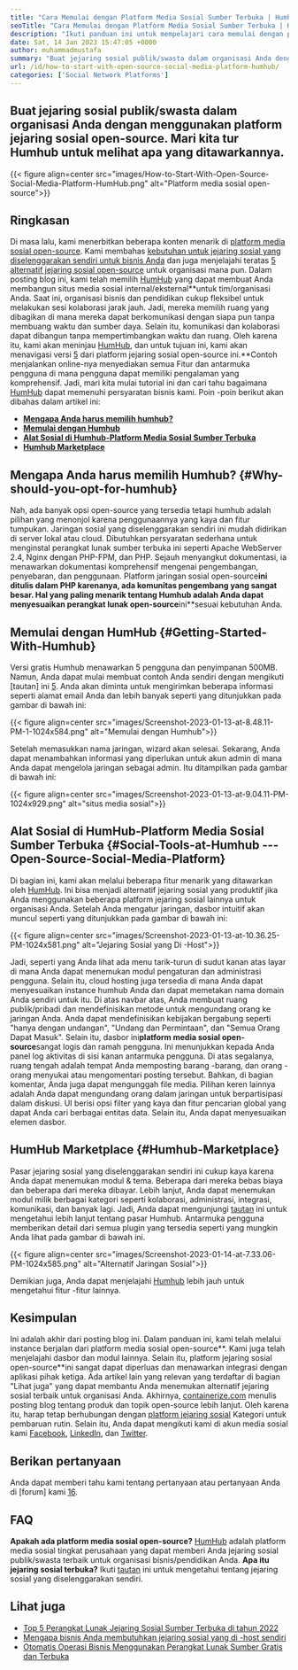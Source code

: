 ```yaml
---
title: "Cara Memulai dengan Platform Media Sosial Sumber Terbuka | Humhub" 
seoTitle: "Cara Memulai dengan Platform Media Sosial Sumber Terbuka | Humhub" 
description: "Ikuti panduan ini untuk mempelajari cara memulai dengan platform media sosial open-source. Menawarkan dasbor yang kaya bersama dengan banyak fitur tingkat perusahaan." 
date: Sat, 14 Jan 2023 15:47:05 +0000
author: muhammadmustafa
summary: "Buat jejaring sosial publik/swasta dalam organisasi Anda dengan menggunakan platform jejaring sosial open-source. Mari Tur Humhub untuk melihat apa yang ditawarkannya." 
url: /id/how-to-start-with-open-source-social-media-platform-humhub/
categories: ['Social Network Platforms']
---
```


## Buat jejaring sosial publik/swasta dalam organisasi Anda dengan menggunakan platform jejaring sosial open-source. Mari kita tur Humhub untuk melihat apa yang ditawarkannya.

{{< figure align=center src="images/How-to-Start-With-Open-Source-Social-Media-Platform-HumHub.png" alt="Platform media sosial open-source">}}


## Ringkasan
Di masa lalu, kami menerbitkan beberapa konten menarik di [platform media sosial open-source][1]. Kami membahas [kebutuhan untuk jejaring sosial yang diselenggarakan sendiri untuk bisnis Anda][2] dan juga menjelajahi teratas [5 alternatif jejaring sosial open-source][3] untuk organisasi mana pun. Dalam posting blog ini, kami telah memilih [HumHub][4] yang dapat membuat Anda membangun situs media sosial internal/eksternal**untuk tim/organisasi Anda. Saat ini, organisasi bisnis dan pendidikan cukup fleksibel untuk melakukan sesi kolaborasi jarak jauh. Jadi, mereka memilih ruang yang dibagikan di mana mereka dapat berkomunikasi dengan siapa pun tanpa membuang waktu dan sumber daya. Selain itu, komunikasi dan kolaborasi dapat dibangun tanpa mempertimbangkan waktu dan ruang.
Oleh karena itu, kami akan meninjau [HumHub][4], dan untuk tujuan ini, kami akan menavigasi versi [5][5] dari platform jejaring sosial open-source ini.**Contoh menjalankan online-nya menyediakan semua Fitur dan antarmuka pengguna di mana pengguna dapat memiliki pengalaman yang komprehensif. Jadi, mari kita mulai tutorial ini dan cari tahu bagaimana [HumHub][4] dapat memenuhi persyaratan bisnis kami.
Poin -poin berikut akan dibahas dalam artikel ini:
* **[Mengapa Anda harus memilih humhub?][6]**
* **[Memulai dengan Humhub][7]**
* **[Alat Sosial di Humhub-Platform Media Sosial Sumber Terbuka][8]**
* **[Humhub Marketplace][9]**

## Mengapa Anda harus memilih Humhub?   {#Why-should-you-opt-for-humhub}
Nah, ada banyak opsi open-source yang tersedia tetapi humhub adalah pilihan yang menonjol karena penggunaannya yang kaya dan fitur tumpukan. Jaringan sosial yang diselenggarakan sendiri ini mudah didirikan di server lokal atau cloud. Dibutuhkan persyaratan sederhana untuk menginstal perangkat lunak sumber terbuka ini seperti Apache WebServer 2.4, Nginx dengan PHP-FPM, dan PHP. Sejauh menyangkut dokumentasi, ia menawarkan dokumentasi komprehensif mengenai pengembangan, penyebaran, dan penggunaan.
Platform jaringan sosial open-source**ini ditulis dalam PHP karenanya, ada komunitas pengembang yang sangat besar. Hal yang paling menarik tentang Humhub adalah Anda dapat menyesuaikan perangkat lunak open-source**ini**sesuai kebutuhan Anda.

## Memulai dengan HumHub   {#Getting-Started-With-Humhub}
Versi gratis Humhub menawarkan 5 pengguna dan penyimpanan 500MB. Namun, Anda dapat mulai membuat contoh Anda sendiri dengan mengikuti [tautan] ini [5]. Anda akan diminta untuk mengirimkan beberapa informasi seperti alamat email Anda dan lebih banyak seperti yang ditunjukkan pada gambar di bawah ini:

{{< figure align=center src="images/Screenshot-2023-01-13-at-8.48.11-PM-1-1024x584.png" alt="Memulai dengan Humhub">}}

Setelah memasukkan nama jaringan, wizard akan selesai. Sekarang, Anda dapat menambahkan informasi yang diperlukan untuk akun admin di mana Anda dapat mengelola jaringan sebagai admin. Itu ditampilkan pada gambar di bawah ini:

{{< figure align=center src="images/Screenshot-2023-01-13-at-9.04.11-PM-1024x929.png" alt="situs media sosial">}}


## Alat Sosial di HumHub-Platform Media Sosial Sumber Terbuka   {#Social-Tools-at-Humhub --- Open-Source-Social-Media-Platform}
Di bagian ini, kami akan melalui beberapa fitur menarik yang ditawarkan oleh [HumHub][4]. Ini bisa menjadi alternatif jejaring sosial yang produktif jika Anda menggunakan beberapa platform jejaring sosial lainnya untuk organisasi Anda.
Setelah Anda mengatur jaringan, dasbor intuitif akan muncul seperti yang ditunjukkan pada gambar di bawah ini:

{{< figure align=center src="images/Screenshot-2023-01-13-at-10.36.25-PM-1024x581.png" alt="Jejaring Sosial yang Di -Host">}}

Jadi, seperti yang Anda lihat ada menu tarik-turun di sudut kanan atas layar di mana Anda dapat menemukan modul pengaturan dan administrasi pengguna. Selain itu, cloud hosting juga tersedia di mana Anda dapat menyesuaikan instance humhub Anda dan dapat memetakan nama domain Anda sendiri untuk itu. Di atas navbar atas, Anda membuat ruang publik/pribadi dan mendefinisikan metode untuk mengundang orang ke jaringan Anda. Anda dapat mendefinisikan kebijakan bergabung seperti "hanya dengan undangan", "Undang dan Permintaan", dan "Semua Orang Dapat Masuk".
Selain itu, dasbor ini**platform media sosial open-source**sangat logis dan ramah pengguna. Ini menunjukkan kepada Anda panel log aktivitas di sisi kanan antarmuka pengguna. Di atas segalanya, ruang tengah adalah tempat Anda memposting barang -barang, dan orang -orang menyukai atau mengomentari posting tersebut. Bahkan, di bagian komentar, Anda juga dapat mengunggah file media. Pilihan keren lainnya adalah Anda dapat mengundang orang dalam jaringan untuk berpartisipasi dalam diskusi. UI berisi opsi filter yang kaya dan fitur pencarian global yang dapat Anda cari berbagai entitas data. Selain itu, Anda dapat menyesuaikan elemen dasbor.

## HumHub Marketplace   {#Humhub-Marketplace}
Pasar jejaring sosial yang diselenggarakan sendiri ini cukup kaya karena Anda dapat menemukan modul & tema. Beberapa dari mereka bebas biaya dan beberapa dari mereka dibayar. Lebih lanjut, Anda dapat menemukan modul milik berbagai kategori seperti kolaborasi, administrasi, integrasi, komunikasi, dan banyak lagi. Jadi, Anda dapat mengunjungi [tautan][10] ini untuk mengetahui lebih lanjut tentang pasar Humhub.
Antarmuka pengguna memberikan detail dari semua plugin yang tersedia seperti yang mungkin Anda lihat pada gambar di bawah ini.

{{< figure align=center src="images/Screenshot-2023-01-14-at-7.33.06-PM-1024x585.png" alt="Alternatif Jaringan Sosial">}}

Demikian juga, Anda dapat menjelajahi [Humhub][4] lebih jauh untuk mengetahui fitur -fitur lainnya.

## Kesimpulan
Ini adalah akhir dari posting blog ini. Dalam panduan ini, kami telah melalui instance berjalan dari platform media sosial open-source**. Kami juga telah menjelajahi dasbor dan modul lainnya. Selain itu, platform jejaring sosial open-source**ini sangat dapat diperluas dan menawarkan integrasi dengan aplikasi pihak ketiga. Ada artikel lain yang relevan yang terdaftar di bagian "Lihat juga" yang dapat membantu Anda menemukan alternatif jejaring sosial terbaik untuk organisasi Anda.
Akhirnya, [containerize.com][11] menulis posting blog tentang produk dan topik open-source lebih lanjut. Oleh karena itu, harap tetap berhubungan dengan [][12][platform jejaring sosial][1] Kategori untuk pembaruan rutin. Selain itu, Anda dapat mengikuti kami di akun media sosial kami [Facebook][13], [LinkedIn][14], dan [Twitter][15].

## Berikan pertanyaan
Anda dapat memberi tahu kami tentang pertanyaan atau pertanyaan Anda di [forum] kami [16].

## FAQ
**Apakah ada platform media sosial open-source?**
[HumHub][4] adalah platform media sosial tingkat perusahaan yang dapat memberi Anda jejaring sosial publik/swasta terbaik untuk organisasi bisnis/pendidikan Anda.
**Apa itu jejaring sosial terbuka?**
Ikuti [tautan][6] ini untuk mengetahui tentang jejaring sosial yang diselenggarakan sendiri.

## Lihat juga
  * [Top 5 Perangkat Lunak Jejaring Sosial Sumber Terbuka di tahun 2022][3]
  * [Mengapa bisnis Anda membutuhkan jejaring sosial yang di -host sendiri][17]
  * [Otomatis Operasi Bisnis Menggunakan Perangkat Lunak Sumber Gratis dan Terbuka][18]

  
[1]: https://products.containerize.com/social-network-platforms/
[2]: https://blog.containerize.com/social-network-platforms/why-your-business-needs-a-self-hosted-social-network/
[3]: https://blog.containerize.com/social-network-platforms/top-5-open-source-social-networking-software-in-2022/
[4]: https://products.containerize.com/social-network-platforms/humhub/
[5]: https://saas.humhub.com/en/create
[6]: #Why-should-you-opt-for-HumHub
[7]: #Getting-started-with-HumHub
[8]: #Social-tools-at-HumHub---Open-Source-Social-Media-Platform
[9]: #HumHub-marketplace
[10]: https://marketplace.humhub.com/
[11]: https://www.containerize.com/
[12]: https://products.containerize.com/marketing-automation/
[13]: https://web.facebook.com/containerize
[14]: https://www.linkedin.com/company/containerize/
[15]: https://twitter.com/containerize_co
[16]: https://forum.containerize.com/
[17]: //blog.containerize.com/2021/10/07/why-your-business-needs-a-self-hosted-social-network/
[18]: https://blog.containerize.com/blogging/automate-business-operations-using-open-source-software/
